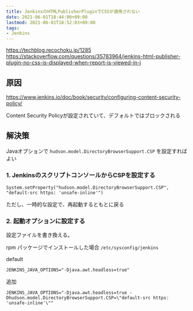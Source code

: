 ```yaml
---
title: JenkinsのHTMLPublisherPluginでCSSが適用されない
date: 2021-06-01T18:44:00+09:00
lastmod: 2021-06-01T18:52:03+09:00
tags:
- Jenkins
---
```


<https://techblog.recochoku.jp/1285>
<https://stackoverflow.com/questions/35783964/jenkins-html-publisher-plugin-no-css-is-displayed-when-report-is-viewed-in-j>

## 原因

<https://www.jenkins.io/doc/book/security/configuring-content-security-policy/>

Content Security Policyが設定されていて、デフォルトではブロックされる

## 解決策

Javaオプションで `hudson.model.DirectoryBrowserSupport.CSP` を設定すればよい

### 1. JenkinsのスクリプトコンソールからCSPを設定する

````shell
System.setProperty("hudson.model.DirectoryBrowserSupport.CSP", "default-src https: 'unsafe-inline'")
````

ただし、一時的な設定で、再起動するともとに戻る

### 2. 起動オプションに設定する

設定ファイルを書き換える。

rpm パッケージでインストールした場合
`/etc/sysconfig/jenkins`

default

````shell
JENKINS_JAVA_OPTIONS="-Djava.awt.headless=true"
````

追加

````shell
JENKINS_JAVA_OPTIONS="-Djava.awt.headless=true -Dhudson.model.DirectoryBrowserSupport.CSP=\"default-src https: 'unsafe-inline'\""
````
